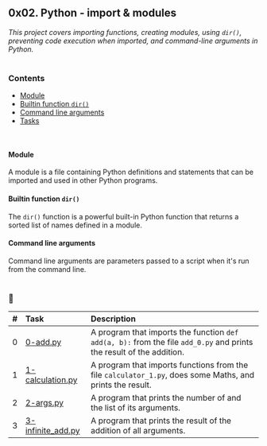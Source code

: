 ## 0x02. Python - import & modules
_This project covers importing functions, creating modules, using `dir()`, preventing code execution when imported, and command-line arguments in Python._
<br><br>

### Contents
- [Module](#module)
- [Builtin function `dir()`](#builtin-function-dir)
- [Command line arguments](#command-line-arguments)
- [Tasks](#📄)
<br>

#### Module
A module is a file containing Python definitions and statements that can be imported and used in other Python programs.

#### Builtin function `dir()`
The `dir()` function is a powerful built-in Python function that returns a sorted list of names defined in a module.

#### Command line arguments
Command line arguments are parameters passed to a script when it's run from the command line.
<br><br>

### 📄
|#| Task | Description |
|:--| :-- | :---------- |
|0| [0-add.py](./0-add.py) | A program that imports the function `def add(a, b):` from the file `add_0.py` and prints the result of the addition. |
|1| [1-calculation.py](./1-calculation.py) | A program that imports functions from the file `calculator_1.py`, does some Maths, and prints the result. |
|2| [2-args.py](./2-args.py) | A program that prints the number of and the list of its arguments. |
|3| [3-infinite_add.py](./3-infinite_add.py) | A program that prints the result of the addition of all arguments. |




<!-- ## 0x02. Python - import & modules
_This project covers importing functions, creating modules, using dir(), preventing code execution when imported, and command-line arguments in Python._

<br>


### Contents
- [Module](#Module)
- Buitin function **`dir()`**
- Command line arguments


<br>


### 📄 Tasks
|#|File|Description|
|:---|:---|:---|
|0|[0-add.py](./0-add.py)| A program that imports the function def add(a, b): from the file add_0.py and prints the result of the addition|
|1|[1-calculation.py](./1-calculation.py)|A program that imports functions from the file calculator_1.py, does some Maths, and prints the result|
|2|[2-args.py](./2-args.py)|A program that prints the number of and the list of its arguments|
|3|[3-infinite_add.py](./3-infinite_add.py)|A program that prints the result of the addition of all arguments|


<br>


#### Module ####
A module is a file containing Python definitions and statements that can be imported and used in other Python programs


<br><br> -->
